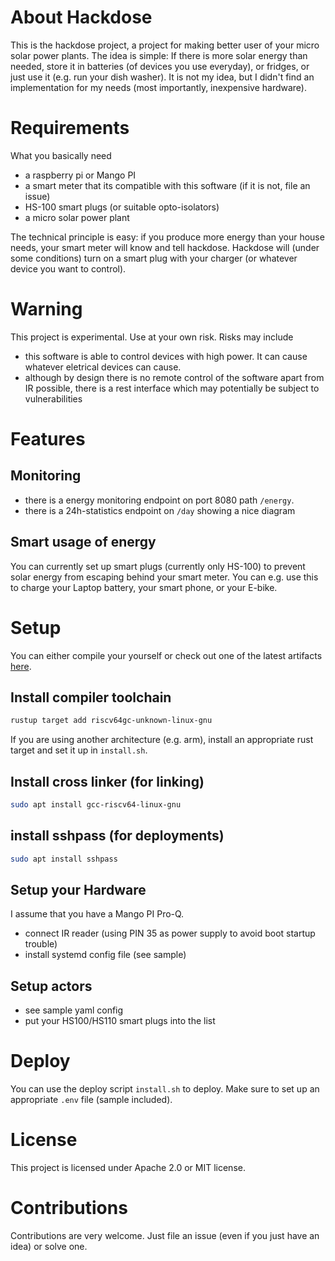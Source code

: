 # About Hackdose

This is the hackdose project, a project for making better user of your micro solar power plants.
The idea is simple: If there is more solar energy than needed, store it in batteries (of devices you 
use everyday), or fridges, or
just use it (e.g. run your dish washer). It is not my idea, but I didn't find an implementation for my
needs (most importantly, inexpensive hardware).

# Requirements

What you basically need

 * a raspberry pi or Mango PI
 * a smart meter that its compatible with this software (if it is not, file an issue)
 * HS-100 smart plugs (or suitable opto-isolators)
 * a micro solar power plant

The technical principle is easy: if you produce more energy than your house needs, your 
smart meter will know and tell hackdose. Hackdose will (under some conditions) turn
on a smart plug with your charger (or whatever device you want to control).

# Warning

This project is experimental. Use at your own risk. Risks may include

 * this software is able to control devices with high power. It can cause whatever eletrical devices can cause.
 * although by design there is no remote control of the software apart from IR possible, there is a rest interface which may potentially be subject to vulnerabilities

# Features

## Monitoring

 * there is a energy monitoring endpoint on port 8080 path `/energy`.
 * there is a 24h-statistics endpoint on `/day` showing a nice diagram

## Smart usage of energy

You can currently set up smart plugs (currently only HS-100) 
to prevent solar energy from escaping behind your smart meter.
You can e.g. use this to charge your Laptop battery, your smart phone, or your E-bike.

# Setup

You can either compile your yourself or check out one of the latest artifacts
[here](https://github.com/torfmaster/hackdose/actions/workflows/release.yaml).

## Install compiler toolchain

```bash
rustup target add riscv64gc-unknown-linux-gnu
```

If you are using another architecture (e.g. arm), install an appropriate rust target
and set it up in `install.sh`.

## Install cross linker (for linking)
```bash
sudo apt install gcc-riscv64-linux-gnu
```

## install sshpass (for deployments)
```bash
sudo apt install sshpass
```

## Setup your Hardware

I assume that you have a Mango PI Pro-Q.

 * connect IR reader (using PIN 35 as power supply to avoid boot startup trouble)
 * install systemd config file (see sample)

## Setup actors

 * see sample yaml config
 * put your HS100/HS110 smart plugs into the list

# Deploy

You can use the deploy script `install.sh` to deploy. Make sure to set up an appropriate `.env` file
(sample included).

# License

This project is licensed under Apache 2.0 or MIT license.

# Contributions

Contributions are very welcome. Just file an issue (even if you just have an idea) or solve one.
